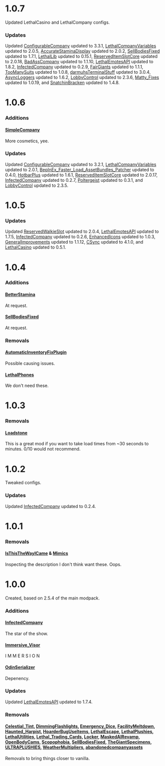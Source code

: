 # 1.0.7

Updated LethalCasino and LethalCompany configs.

### Updates

Updated [ConfigurableCompany](https://thunderstore.io/c/lethal-company/p/AMRV/ConfigurableCompany/) updated to 3.3.1, [LethalCompanyVariables](https://thunderstore.io/c/lethal-company/p/AMRV/LethalCompanyVariables/) updated to 2.0.5, [AccurateStaminaDisplay](https://thunderstore.io/c/lethal-company/p/ButteryStancakes/AccurateStaminaDisplay/) updated to 2.0.2, [SellBodiesFixed](https://thunderstore.io/c/lethal-company/p/Entity378/SellBodiesFixed/) updated to 1.7.1, [LethalLib](https://thunderstore.io/c/lethal-company/p/Evaisa/LethalLib/) updated to 0.15.1, [ReservedItemSlotCore](https://thunderstore.io/c/lethal-company/p/FlipMods/ReservedItemSlotCore/) updated to 2.0.18, [BadAssCompany](https://thunderstore.io/c/lethal-company/p/Gemumoddo/BadAssCompany/) updated to 1.1.10, [LethalEmotesAPI](https://thunderstore.io/c/lethal-company/p/Gemumoddo/LethalEmotesAPI/) updated to 1.8.2, [InfectedCompany](https://thunderstore.io/c/lethal-company/p/InfectedCompany/InfectedCompany/) updated to 0.2.9, [FairGiants](https://thunderstore.io/c/lethal-company/p/LegoMaster3650/FairGiants/) updated to 1.1.1, [TooManySuits](https://thunderstore.io/c/lethal-company/p/Verity/TooManySuits/) updated to 1.0.8, [darmuhsTerminalStuff](https://thunderstore.io/c/lethal-company/p/darmuh/darmuhsTerminalStuff/) updated to 3.0.4, [AsyncLoggers](https://thunderstore.io/c/lethal-company/p/mattymatty/AsyncLoggers/) updated to 1.6.2, [LobbyControl](https://thunderstore.io/c/lethal-company/p/mattymatty/LobbyControl/) updated to 2.3.6, [Matty_Fixes](https://thunderstore.io/c/lethal-company/p/mattymatty/Matty_Fixes/) updated to 1.0.19, and [SnatchinBracken](https://thunderstore.io/c/lethal-company/p/readthisifbad/SnatchinBracken/) updated to 1.4.8.

# 1.0.6

### Additions

#### [SimpleCompany](https://thunderstore.io/c/lethal-company/p/Smxrez/SimpleCompany/)

More cosmetics, yee.

### Updates

Updated [ConfigurableCompany](https://thunderstore.io/c/lethal-company/p/AMRV/ConfigurableCompany/) updated to 3.2.1, [LethalCompanyVariables](https://thunderstore.io/c/lethal-company/p/AMRV/LethalCompanyVariables/) updated to 2.0.1, [BepInEx_Faster_Load_AssetBundles_Patcher](https://thunderstore.io/c/lethal-company/p/DiFFoZ/BepInEx_Faster_Load_AssetBundles_Patcher/) updated to 0.4.0, [HotbarPlus](https://thunderstore.io/c/lethal-company/p/FlipMods/HotbarPlus/) updated to 1.6.1, [ReservedItemSlotCore](https://thunderstore.io/c/lethal-company/p/FlipMods/ReservedItemSlotCore/) updated to 2.0.17, [InfectedCompany](https://thunderstore.io/c/lethal-company/p/InfectedCompany/InfectedCompany/) updated to 0.2.7, [Poltergeist](https://thunderstore.io/c/lethal-company/p/coderCleric/Poltergeist/) updated to 0.3.1, and [LobbyControl](https://thunderstore.io/c/lethal-company/p/mattymatty/LobbyControl/) updated to 2.3.5.

# 1.0.5

### Updates

Updated [ReservedWalkieSlot](https://thunderstore.io/c/lethal-company/p/FlipMods/ReservedWalkieSlot/) updated to 2.0.4, [LethalEmotesAPI](https://thunderstore.io/c/lethal-company/p/Gemumoddo/LethalEmotesAPI/) updated to 1.7.5, [InfectedCompany](https://thunderstore.io/c/lethal-company/p/InfectedCompany/InfectedCompany/) updated to 0.2.6, [EnhancedIcons](https://thunderstore.io/c/lethal-company/p/Nilaier/EnhancedIcons/) updated to 1.0.3, [GeneralImprovements](https://thunderstore.io/c/lethal-company/p/ShaosilGaming/GeneralImprovements/) updated to 1.1.12, [CSync](https://thunderstore.io/c/lethal-company/p/Sigurd/CSync/) updated to 4.1.0, and [LethalCasino](https://thunderstore.io/c/lethal-company/p/mrgrm7/LethalCasino/) updated to 0.5.1.

# 1.0.4

### Additions

#### [BetterStamina](https://thunderstore.io/c/lethal-company/p/FlipMods/BetterStamina/)

At request.

#### [SellBodiesFixed](https://thunderstore.io/c/lethal-company/p/Entity378/SellBodiesFixed/)

At request.

### Removals

#### [AutomaticInventoryFixPlugin](https://thunderstore.io/c/lethal-company/p/TestAccount666/AutomaticInventoryFixPlugin/)

Possible causing issues.

#### [LethalPhones](https://thunderstore.io/c/lethal-company/p/Scoops/LethalPhones/)

We don't need these.

# 1.0.3

### Removals

#### [Loadstone](https://thunderstore.io/c/lethal-company/p/AdiBTW/Loadstone/)

This is a great mod if you want to take load times from ~30 seconds to minutes. 0/10 would not recommend.

# 1.0.2

Tweaked configs.

### Updates

Updated [InfectedCompany](https://thunderstore.io/c/lethal-company/p/InfectedCompany/InfectedCompany/) updated to 0.2.4.

# 1.0.1

### Removals

#### [IsThisTheWayICame](https://thunderstore.io/c/lethal-company/p/Electric131/IsThisTheWayICame/) & [Mimics](https://thunderstore.io/c/lethal-company/p/x753/Mimics/)

Inspecting the description I don't think want these. Oops.

# 1.0.0

Created, based on 2.5.4 of the main modpack.

### Additions

#### [InfectedCompany](https://thunderstore.io/c/lethal-company/p/InfectedCompany/InfectedCompany/)

The star of the show.

#### [Immersive_Visor](https://thunderstore.io/c/lethal-company/p/Woecust/Immersive_Visor/)

I M M E R S I O N

#### [OdinSerializer](https://thunderstore.io/c/lethal-company/p/Lordfirespeed/OdinSerializer/)

Depenency.

### Updates

Updated [LethalEmotesAPI](https://thunderstore.io/c/lethal-company/p/Gemumoddo/LethalEmotesAPI/) updated to 1.7.4.

### Removals

#### [Celestial_Tint](https://thunderstore.io/c/lethal-company/p/sfDesat/Celestial_Tint/), [DimmingFlashlights](https://thunderstore.io/c/lethal-company/p/blink9803/DimmingFlashlights/), [Emergency_Dice](https://thunderstore.io/c/lethal-company/p/Theronguard/Emergency_Dice/), [FacilityMeltdown](https://thunderstore.io/c/lethal-company/p/loaforc/FacilityMeltdown/), [Haunted_Harpist](https://thunderstore.io/c/lethal-company/p/Bob123/Haunted_Harpist/), [HoarderBugUseItems](https://thunderstore.io/c/lethal-company/p/mattplays/HoarderBugUseItems/), [LethalEscape](https://thunderstore.io/c/lethal-company/p/xCeezy/LethalEscape/), [LethalPlushies](https://thunderstore.io/c/lethal-company/p/Nuts/LethalPlushies/), [LethalUtilities](https://thunderstore.io/c/lethal-company/p/kyxino/LethalUtilities/), [Lethal_Trading_Cards](https://thunderstore.io/c/lethal-company/p/ModusInteractive/Lethal_Trading_Cards/), [Locker](https://thunderstore.io/c/lethal-company/p/zealsprince/Locker/), [MaskedAIRevamp](https://thunderstore.io/c/lethal-company/p/Piggy/MaskedAIRevamp/), [OpenBodyCams](https://thunderstore.io/c/lethal-company/p/Zaggy1024/OpenBodyCams/), [Scopophobia](https://thunderstore.io/c/lethal-company/p/jaspercreations/Scopophobia/), [SellBodiesFixed](https://thunderstore.io/c/lethal-company/p/Entity378/SellBodiesFixed/), [TheGiantSpecimens](https://thunderstore.io/c/lethal-company/p/XuXiaolan/TheGiantSpecimens/), [ULTRAPLUSHIES](https://thunderstore.io/c/lethal-company/p/Scintesto/ULTRAPLUSHIES/), [WeatherMultipliers](https://thunderstore.io/c/lethal-company/p/Blorb/WeatherMultipliers/), [abandonedcompanyassets](https://thunderstore.io/c/lethal-company/p/Sconeys/abandonedcompanyassets/)

Removals to bring things closer to vanilla.